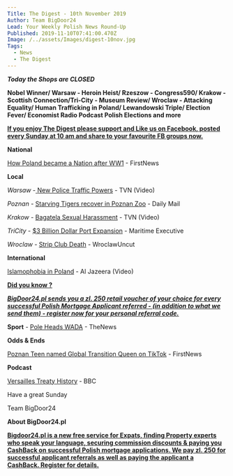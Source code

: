 ```yaml
---
Title: The Digest - 10th November 2019
Author: Team BigDoor24
Lead: Your Weekly Polish News Round-Up
Published: 2019-11-10T07:41:00.470Z
Image: /../assets/Images/digest-10nov.jpg
Tags:
  - News
  - The Digest
---
```

**_Today the Shops are CLOSED_**

**Nobel Winner/ Warsaw - Heroin Heist/ Rzeszow - Congress590/ Krakow - Scottish Connection/Tri-City - Museum Review/ Wroclaw - Attacking Equality/ Human Trafficking in Poland/ Lewandowski Triple/ Election Fever/ Economist Radio Podcast Polish Elections and more**

[**If you enjoy The Digest please support and Like us on Facebook, posted every Sunday at 10 am and share to your favourite FB groups now.**](https://www.facebook.com/bigdoor24/)

<div class="sharethis-inline-share-buttons"></div>

**National**

[How Poland became a Nation after WW1](https://www.thefirstnews.com/article/how-poland-became-a-nation-again-after-wwi) - FirstNews

**Local**

_Warsaw_ -[ ](https://www.tvn24.pl/tvn24-news-in-english,157,m/polish-customs-intercept-8-5-kilo-of-heroin-at-warsaw-chopin-airport,976416.html)[New Police Traffic Powers](https://www.tvn24.pl/tvn24-news-in-english,157,m/polish-police-has-more-powers-when-conducting-road-stops,984018.html) - TVN (Video)

_Poznan -_ [Starving Tigers recover in Poznan Zoo](https://www.dailymail.co.uk/news/article-7667931/Starving-tigers-covered-excrement-tiny-cages-lorry-recovering-Polish-zoo.html) - Daily Mail

_Krakow_  - [Bagatela Sexual Harassment](https://www.tvn24.pl/tvn24-news-in-english,157,m/inquiry-into-bagatela-theatre-sexual-abuse-scandal-director-on-leave,983828.html)  - TVN (Video)

_TriCity_ -  [$3 Billion Dollar Port Expansion](https://www.maritime-executive.com/article/port-of-gdansk-outlines-3-billion-expansion-plan) - Maritime Executive

_Wroclaw_ -  [Strip Club Death](http://wroclawuncut.com/2019/11/04/strip-club-death-easter-turkish-wroclaw/) - WroclawUncut 

**International**

[Islamophobia in Poland](https://www.youtube.com/watch?v=asGHu2NzvbI) - Al Jazeera (Video)

[**Did you know ?**](https://bigdoor24.pl/)

[**_BigDoor24.pl sends you a zl. 250 retail voucher of your choice for every successful Polish Mortgage Applicant referred - (in addition to what we send them) - register now for your personal referral code._**](https://bigdoor24.pl/)

**Sport** - [Pole Heads WADA](https://www.polskieradio.pl/395/7991/Artykul/2399469,Polish-sports-minister-confirmed-as-new-chief-of-WADA) - TheNews

**Odds & Ends**

[Poznan Teen named Global Transition Queen on TikTok](https://www.thefirstnews.com/article/poznan-teen-crowned-transition-queen-after-racking-up-over-85-million-worldwide-followers-on-tik-tok-app-8503) - FirstNews

**Podcast**

[Versailles Treaty History](https://www.bbc.co.uk/programmes/m000678w) - BBC

Have a great Sunday

Team BigDoor24

**About BigDoor24.pl**

[
**Bigdoor24.pl is a new free service for Expats, finding Property experts who speak your language, securing commission discounts & paying you CashBack on successful Polish mortgage applications. We pay zl. 250 for successful applicant referrals as well as paying the applicant a CashBack. Register for details.**](https://bigdoor24.pl/)
